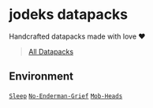 # jodeks datapacks

Handcrafted datapacks made with love ❤

> [All Datapacks](https://github.com/orgs/jodeks-datapacks/repositories)

<!--
[`Template`](https://github.com/jodeks-datapacks/Template)
[`default`](https://github.com/jodeks-datapacks/default)
-->

## Environment
[`Sleep`](https://github.com/jodeks-datapacks/Sleep)
[`No-Enderman-Grief`](https://github.com/jodeks-datapacks/No-Enderman-Grief)
[`Mob-Heads`](https://github.com/jodeks-datapacks/Mob-Heads)
